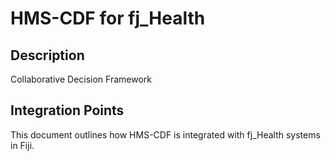 # HMS-CDF for fj_Health

## Description

Collaborative Decision Framework

## Integration Points

This document outlines how HMS-CDF is integrated with fj_Health systems in Fiji.
